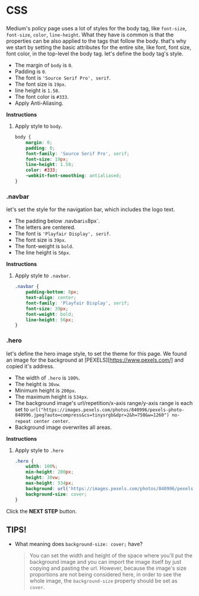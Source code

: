 # CSS
### <body>

Medium's policy page uses a lot of styles for the body tag, like `font-size`, `font-size`, `color`, `line-height`. What they have is common is that the properties can be also applied to the tags that follow the body. that's why we start by setting the basic attributes for the entire site, like font, font size, font color, in the top-level the body tag. let's define the body tag's style. 

* The margin of `body` is `0`.
* Padding is `0`.
* The font is `'Source Serif Pro', serif`.
* The font size is `19px`.
* line height is `1.58`.
* The font color is `#333`.
* Apply Anti-Aliasing.


**Instructions**
1. Apply style to `body`.
    ```css
    body {
    	margin: 0;
    	padding: 0;
    	font-family: 'Source Serif Pro', serif;
    	font-size: 19px;
    	line-height: 1.58;
    	color: #333;
    	-webkit-font-smoothing: antialiased;
    }
    ```



### .navbar 

let's set the style for the navigation bar, which includes the logo text. 

* The padding below .navbar` is `8px`.
* The letters are centered.
* The font is `'Playfair Display', serif`.
* The font size is `39px`.
* The font-weight is `bold`.
* The line height is `56px`.


**Instructions**
1. Apply style to `.navbar`.
    ```css
    .navbar {
        padding-bottom: 8px;
        text-align: center;
        font-family: 'Playfair Display', serif;
        font-size: 39px;
        font-weight: bold;
        line-height: 56px;
    }
    ```



### .hero 

let's define the hero image style, to set the theme for this page. We found an image for the background at [PEXELS][https://www.pexels.com/] and copied it's address. 

* The width of `.hero` is `100%`.
* The height is `30vw`.
* Minimum height is `200px`.
* The maximum height is `534px`.
* The background image's url/repetition/x-axis range/y-axis range is each set to `url("https://images.pexels.com/photos/840996/pexels-photo-840996.jpeg?auto=compress&cs=tinysrgb&dpr=2&h=750&w=1260") no-repeat center center`.
* Background image overwrites all areas.


**Instructions**
1. Apply style to `.hero`
    ```css
    .hero {
        width: 100%;
        min-height: 200px;
        height: 30vw;
        max-height: 534px;
        background: url('https://images.pexels.com/photos/840996/pexels-photo-840996.jpeg?auto=compress&cs=tinysrgb&dpr=2&h=750&w=1260') no-repeat center center;
        background-size: cover;
    }
    ```



Click the **NEXT STEP** button.



## TIPS!

- What meaning does `background-size: cover;` have?

  > You can set the width and height of the space where you'll put the background image and you can import the image itself by just copying and pasting the url. However, because the image's size proportions are not being considered here, in order to see the whole image, the `background-size` property should be set as `cover`.




